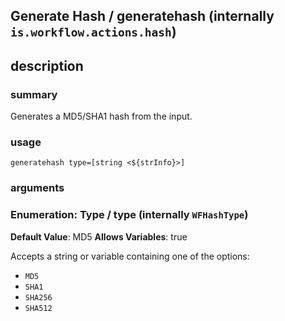 
## Generate Hash / generatehash (internally `is.workflow.actions.hash`)



## description
### summary
Generates a MD5/SHA1 hash from the input.


### usage
`generatehash type=[string <${strInfo}>]`

### arguments
### Enumeration: Type / type (internally `WFHashType`)
**Default Value**: MD5
**Allows Variables**: true


Accepts a string 
or variable
containing one of the options:

- `MD5`
- `SHA1`
- `SHA256`
- `SHA512`
